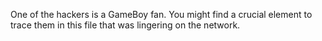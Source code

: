 One of the hackers is a GameBoy fan. You might find a crucial element to trace them in this file that was lingering on the network.
